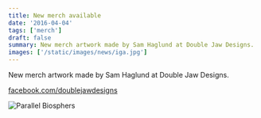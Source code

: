 ```yaml
---
title: New merch available
date: '2016-04-04'
tags: ['merch']
draft: false
summary: New merch artwork made by Sam Haglund at Double Jaw Designs.
images: ['/static/images/news/iga.jpg']
---
```


New merch artwork made by Sam Haglund at Double Jaw Designs.

[facebook.com/doublejawdesigns](http://www.facebook.com/doublejawdesigns)

![Parallel Biosphers](/static/images/news/merch-parallel-biospheres.jpg)
